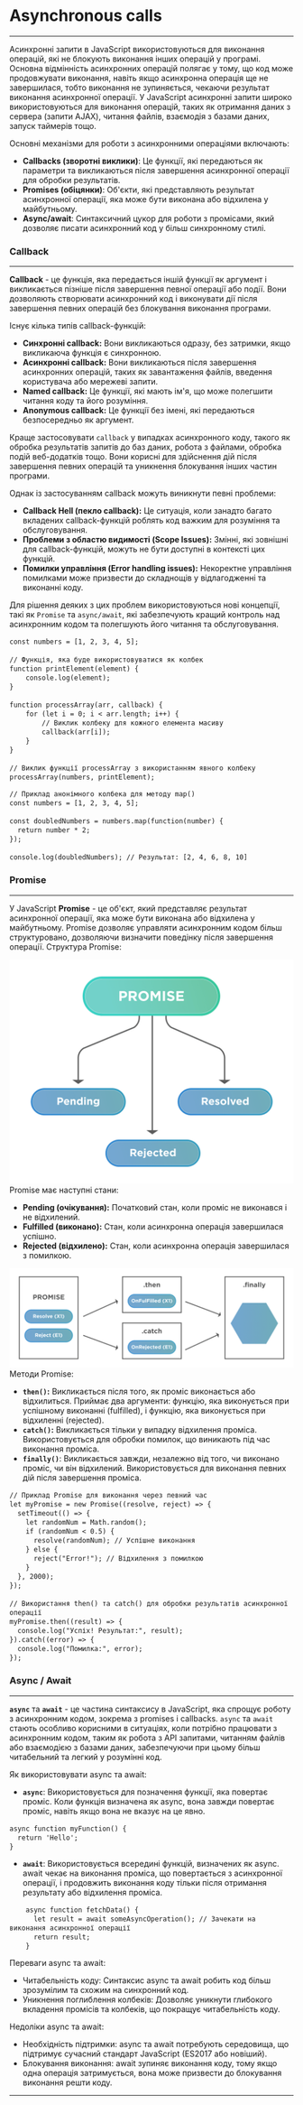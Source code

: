 # Asynchronous calls
---

Асинхронні запити в JavaScript використовуються для виконання операцій, які не блокують виконання інших операцій у програмі. Основна відмінність асинхронних операцій полягає у тому, що код може продовжувати виконання, навіть якщо асинхронна операція ще не завершилася, тобто виконання не зупиняється, чекаючи результат виконання асинхронної операції. У JavaScript асинхронні запити широко використовуються для виконання операцій, таких як отримання даних з сервера (запити AJAX), читання файлів, взаємодія з базами даних, запуск таймерів тощо.

Основні механізми для роботи з асинхронними операціями включають:

* **Callbacks (зворотні виклики)**: Це функції, які передаються як параметри та викликаються після завершення асинхронної операції для обробки результатів.
* **Promises (обіцянки)**: Об'єкти, які представляють результат асинхронної операції, яка може бути виконана або відхилена у майбутньому.
* **Async/await**: Синтаксичний цукор для роботи з промісами, який дозволяє писати асинхронний код у більш синхронному стилі.

### Callback
---

**Callback** - це функція, яка передається іншій функції як аргумент і викликається пізніше після завершення певної операції або події. Вони дозволяють створювати асинхронний код і виконувати дії після завершення певних операцій без блокування виконання програми.

Існує кілька типів callback-функцій:

* **Синхронні callback:** Вони викликаються одразу, без затримки, якщо викликаюча функція є синхронною.
* **Асинхронні callback:** Вони викликаються після завершення асинхронних операцій, таких як завантаження файлів, введення користувача або мережеві запити.
* **Named callback:** Це функції, які мають ім'я, що може полегшити читання коду та його розуміння.
* **Anonymous callback:** Це функції без імені, які передаються безпосередньо як аргумент.

Краще застосовувати `callback` у випадках асинхронного коду, такого як обробка результатів запитів до баз даних, робота з файлами, обробка подій веб-додатків тощо. Вони корисні для здійснення дій після завершення певних операцій та уникнення блокування інших частин програми.

Однак із застосуванням callback можуть виникнути певні проблеми:
* **Callback Hell (пекло callback):** Це ситуація, коли занадто багато вкладених callback-функцій роблять код важким для розуміння та обслуговування.
* **Проблеми з областю видимості (Scope Issues):** Змінні, які зовнішні для callback-функцій, можуть не бути доступні в контексті цих функцій.
* **Помилки управління (Error handling issues):** Некоректне управління помилками може призвести до складнощів у відлагодженні та виконанні коду.

Для рішення деяких з цих проблем використовуються нові концепції, такі як `Promise` та `async/await`, які забезпечують кращий контроль над асинхронним кодом та полегшують його читання та обслуговування.

```
const numbers = [1, 2, 3, 4, 5];

// Функція, яка буде використовуватися як колбек
function printElement(element) {
    console.log(element);
}

function processArray(arr, callback) {
    for (let i = 0; i < arr.length; i++) {
        // Виклик колбеку для кожного елемента масиву
        callback(arr[i]);
    }
}
    
// Виклик функції processArray з використанням явного колбеку
processArray(numbers, printElement);
```

```
// Приклад анонімного колбека для методу map()
const numbers = [1, 2, 3, 4, 5];

const doubledNumbers = numbers.map(function(number) {
  return number * 2;
});

console.log(doubledNumbers); // Результат: [2, 4, 6, 8, 10]
```
### Promise
---
У JavaScript **Promise** - це об'єкт, який представляє результат асинхронної операції, яка може бути виконана або відхилена у майбутньому. Promise дозволяє управляти асинхронним кодом більш структуровано, дозволяючи визначити поведінку після завершення операції.
Структура Promise:

![Promise state diagram](/pics/promise.png "Promise state diagram")
Promise має наступні стани:
* **Pending (очікування):** Початковий стан, коли проміс не виконався і не відхилений.
* **Fulfilled (виконано):** Стан, коли асинхронна операція завершилася успішно.
* **Rejected (відхилено):** Стан, коли асинхронна операція завершилася з помилкою.

![Promise methods diagram](/pics/promise2.png "Promise methods diagram")
Методи Promise:
* **`then()`:** Викликається після того, як проміс виконається або відхилиться. Приймає два аргументи: функцію, яка виконується при успішному виконанні (fulfilled), і функцію, яка виконується при відхиленні (rejected).
* **`catch()`:** Викликається тільки у випадку відхилення проміса. Використовується для обробки помилок, що виникають під час виконання проміса.
* **`finally()`**: Викликається завжди, незалежно від того, чи виконано проміс, чи він відхилений. Використовується для виконання певних дій після завершення проміса.
```
// Приклад Promise для виконання через певний час
let myPromise = new Promise((resolve, reject) => {
  setTimeout(() => {
    let randomNum = Math.random();
    if (randomNum < 0.5) {
      resolve(randomNum); // Успішне виконання
    } else {
      reject("Error!"); // Відхилення з помилкою
    }
  }, 2000);
});

// Використання then() та catch() для обробки результатів асинхронної операції
myPromise.then((result) => {
  console.log("Успіх! Результат:", result);
}).catch((error) => {
  console.log("Помилка:", error);
});
```
### Async / Await
---
**`async`** та **`await`** - це частина синтаксису в JavaScript, яка спрощує роботу з асинхронним кодом, зокрема з promises і callbacks. `async` та `await` стають особливо корисними в ситуаціях, коли потрібно працювати з асинхронним кодом, таким як робота з API запитами, читанням файлів або взаємодією з базами даних, забезпечуючи при цьому більш читабельний та легкий у розумінні код.

Як використовувати async та await:
* **`async`**: Використовується для позначення функції, яка повертає проміс. Коли функція визначена як async, вона завжди повертає проміс, навіть якщо вона не вказує на це явно.
```
async function myFunction() {
  return 'Hello';
}
```
* **`await`**: Використовується всередині функцій, визначених як async. await чекає на виконання проміса, що повертається з асинхронної операції, і продовжить виконання коду тільки після отримання результату або відхилення проміса.
```
    async function fetchData() {
      let result = await someAsyncOperation(); // Зачекати на виконання асинхронної операції
      return result;
    }
```
Переваги async та await:
* Читабельність коду: Синтаксис async та await робить код більш зрозумілим та схожим на синхронний код.
* Уникнення поглиблення колбеків: Дозволяє уникнути глибокого вкладення промісів та колбеків, що покращує читабельність коду.

Недоліки async та await:
* Необхідність підтримки: async та await потребують середовища, що підтримує сучасний стандарт JavaScript (ES2017 або новіший).
* Блокування виконання: await зупиняє виконання коду, тому якщо одна операція затримується, вона може призвести до блокування виконання решти коду.
---